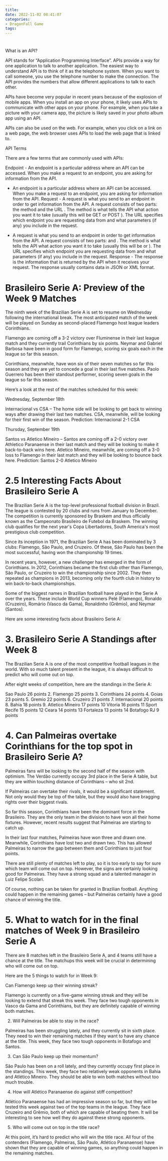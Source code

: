 ```yaml
---
title: 
date: 2022-11-02 08:41:07
categories:
- DragonFall Game
tags:
---
```



# 

What is an API?

API stands for “Application Programming Interface”. APIs provide a way for one application to talk to another application. The easiest way to understand API is to think of it as the telephone system. When you want to call someone, you use the telephone number to make the connection. The API provides the numbers that allow different applications to talk to each other.

APIs have become very popular in recent years because of the explosion of mobile apps. When you install an app on your phone, it likely uses APIs to communicate with other apps on your phone. For example, when you take a picture with your camera app, the picture is likely saved in your photo album app using an API.

APIs can also be used on the web. For example, when you click on a link on a web page, the web browser uses APIs to load the web page that is linked to.

API Terms

There are a few terms that are commonly used with APIs:

Endpoint - An endpoint is a particular address where an API can be accessed. When you make a request to an endpoint, you are asking for information from the API.

- An endpoint is a particular address where an API can be accessed. When you make a request to an endpoint, you are asking for information from the API. Request - A request is what you send to an endpoint in order to get information from the API. A request consists of two parts: the method and the URL . The method is what tells the API what action you want it to take (usually this will be GET or POST ). The URL specifies which endpoint you are requesting data from and what parameters (if any) you include in the request.

- A request is what you send to an endpoint in order to get information from the API. A request consists of two parts: and . The method is what tells the API what action you want it to take (usually this will be or ). The URL specifies which endpoint you are requesting data from and what parameters (if any) you include in the request. Response - The response is the information that is returned by the API when it receives your request. The response usually contains data in JSON or XML format.

# Brasileiro Serie A: Preview of the Week 9 Matches

The ninth week of the Brazilian Serie A is set to resume on Wednesday following the international break. The most anticipated match of the week will be played on Sunday as second-placed Flamengo host league leaders Corinthians.

Flamengo are coming off a 3-2 victory over Fluminense in their last league match and they currently trail Corinthians by six points. Neymar and Gabriel Barbosa have been in good form for Flamengo, scoring six goals each in the league so far this season.

Corinthians, meanwhile, have won six of their seven matches so far this season and they are yet to concede a goal in their last five matches. Paolo Guerrero has been their standout performer, scoring seven goals in the league so far this season.

Here’s a look at the rest of the matches scheduled for this week:

Wednesday, September 18th

Internacional vs CSA – The home side will be looking to get back to winning ways after drawing their last two matches. CSA, meanwhile, will be looking for their first win of the season. Prediction: Internacional 2-1 CSA

Thursday, September 19th

Santos vs Atletico Mineiro – Santos are coming off a 2-0 victory over Athletico Paranaense in their last match and they will be looking to make it back-to-back wins here. Atletico Mineiro, meanwhile, are coming off a 3-0 loss to Flamengo in their last match and they will be looking to bounce back here. Prediction: Santos 2-0 Atletico Mineiro























        

# 2.5 Interesting Facts About Brasileiro Serie A

The Brazilian Serie A is the top-level professional football division in Brazil. The league is contested by 20 clubs and runs from January to December. The competition is currently sponsored by Braskem and thus officially known as the Campeonato Brasileiro de Futebol da Braskem. The winning club qualifies for the next year's Copa Libertadores, South America's most prestigious club competition.

Since its inception in 1971, the Brazilian Serie A has been dominated by 3 clubs: Flamengo, São Paulo, and Cruzeiro. Of these, São Paulo has been the most successful, having won the championship 19 times.

In recent years, however, a new challenger has emerged in the form of Corinthians. In 2012, Corinthians became the first club other than Flamengo, São Paulo, or Cruzeiro to win the championship since 2002. They then repeated as champions in 2013, becoming only the fourth club in history to win back-to-back championships.

Some of the biggest names in Brazilian football have played in the Serie A over the years. These include World Cup winners Pelé (Flamengo), Ronaldo (Cruzeiro), Romário (Vasco da Gama), Ronaldinho (Grêmio), and Neymar (Santos).

Here are some interesting facts about Brasileiro Serie A:

# 3. Brasileiro Serie A Standings after Week 8

The Brazilian Serie A is one of the most competitive football leagues in the world. With so much talent present in the league, it is always difficult to predict who will come out on top.

After eight weeks of competition, here are the standings in the Serie A:

 Sao Paulo 26 points
2. Flamengo 25 points
3. Corinthians 24 points
4. Goias 23 points
5. Gremio 22 points 
6. Cruzeiro 21 points 
7. Internacional 20 points 
8. Bahia 18 points 
9. Atletico Mineiro 17 points 
10 Vitoria 16 points 
11 Sport Recife 15 points 
12 Ceara 14 points 
13 Fortaleza 13 points 
14 Botafogo RJ 9 points

# 4. Can Palmeiras overtake Corinthians for the top spot in Brasileiro Serie A?

 Palmeiras fans will be looking to the second half of the season with optimism. The Verdão currently occupy 3rd place in the Serie A table, but they are within touching distance of Corinthians – who sit 2nd.

If Palmeiras can overtake their rivals, it would be a significant statement. Not only would they be top of the table, but they would also have bragging rights over their biggest rivals.

So far this season, Corinthians have been the dominant force in the Brasileiro. They are the only team in the division to have won all their home fixtures. However, recent results suggest that Palmeiras are starting to catch up.

In their last four matches, Palmeiras have won three and drawn one. Meanwhile, Corinthians have lost two and drawn two. This has allowed Palmeiras to narrow the gap between them and Corinthians to just four points.

There are still plenty of matches left to play, so it is too early to say for sure which team will come out on top. However, the signs are certainly looking good for Palmeiras. They have a strong squad and a talented manager in Luiz Felipe Scolari.

Of course, nothing can be taken for granted in Brazilian football. Anything could happen in the remaining games – but Palmeiras certainly have a good chance of winning the title.

# 5. What to watch for in the final matches of Week 9 in Brasileiro Serie A

There are 8 matches left in the Brasileiro Serie A, and 4 teams still have a chance at the title. The matchups this week will be crucial in determining who will come out on top.

Here are the 5 things to watch for in Week 9:

 Can Flamengo keep up their winning streak?

Flamengo is currently on a five-game winning streak and they will be looking to extend that streak this week. They face two tough opponents in Vasco da Gama and Corinthians, but they are definitely capable of winning both matches.

2. Will Palmeiras be able to stay in the race?

Palmeiras has been struggling lately, and they currently sit in sixth place. They need to win their remaining matches if they want to have any chance at the title. This week, they face two tough opponents in Botafogo and Santos.

3. Can São Paulo keep up their momentum?

São Paulo has been on a roll lately, and they currently occupy first place in the standings. This week, they face two relatively weak opponents in Bahia and Atlético Mineiro. They should be able to win both matches without too much trouble.

4. How will Atlético Paranaense do against stiff competition?

Atlético Paranaense has had an impressive season so far, but they will be tested this week against two of the top teams in the league. They face Cruzeiro and Grêmio, both of which are capable of beating them. It will be interesting to see how well they do against these strong opponents.

5. Who will come out on top in the title race?


 At this point, it’s hard to predict who will win the title race. All four of the contenders (Flamengo, Palmeiras, São Paulo, Atlético Paranaense) have shown that they are capable of winning games, so anything could happen in the remaining matches.